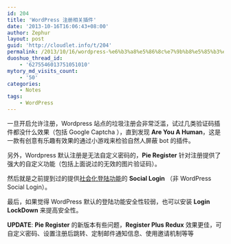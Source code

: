 ```yaml
---
id: 204
title: 'WordPress 注册相关插件'
date: '2013-10-16T16:06:43+08:00'
author: Zephur
layout: post
guid: 'http://cloudlet.info/t/204'
permalink: /2013/10/16/wordpress-%e6%b3%a8%e5%86%8c%e7%9b%b8%e5%85%b3%e6%8f%92%e4%bb%b6/
duoshuo_thread_id:
    - '6275546013751051010'
mytory_md_visits_count:
    - '50'
categories:
    - Notes
tags:
    - WordPress
---
```


一旦开启允许注册，Wordpress 站点的垃圾注册会非常泛滥，试过几类验证码插件都没什么效果（包括 Google Captcha ），直到发现 **Are You A Human**，这是一款有创意有乐趣有效果的通过小游戏来检验自然人屏蔽 bot 的插件。

另外，Wordpress 默认注册是无法自定义密码的，**Pie Register** 针对注册提供了强大的自定义功能（包括上面说过的无效的图片验证码）。

<!--more-->

然后就是之前提到过的提供[社会化登陆功能](http://cloudlet.info/t/179)的 **Social Login** （非 WordPress Social Login）。

最后，如果觉得 WordPress 默认的登陆功能安全性较弱，也可以安装 **Login LockDown** 来提高安全性。

**UPDATE**: **Pie Register** 的新版本有些问题，**Register Plus Redux** 效果更佳，可自定义密码、设置注册后跳转、定制邮件通知信息、使用邀请机制等等